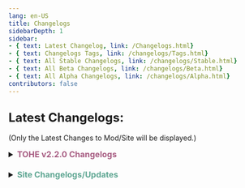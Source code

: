```yaml
---
lang: en-US
title: Changelogs
sidebarDepth: 1
sidebar:
- { text: Latest Changelog, link: /Changelogs.html}
- { text: Changelogs Tags, link: /changelogs/Tags.html}
- { text: All Stable Changelogs, link: /changelogs/Stable.html}
- { text: All Beta Changelogs, link: /changelogs/Beta.html}
- { text: All Alpha Changelogs, link: /changelogs/Alpha.html}
contributors: false
---
```


## <font size=5em><b>Latest Changelogs:</b></font><br>
(Only the Latest Changes to Mod/Site will be displayed.)

<font size=3em>
<details>
<summary><b><font color=#a65a80>TOHE v2.2.0 Changelogs</font></b></summary>

<b><font color=#cf4e8f>v0.0.0 Stable Release</font></b>
Doesn't matter mod broke ill update this when the anticheat change fixes are implemented probably
</details>
<br>
<details>
<summary><b><font color=#5ea692>Site Changelogs/Updates</font></b></summary>

* By [**Pyro**](https://sites.google.com/view/notpyro404)<br>
\+ <font color=green><b>NEW</b></font>: [Guide to TOHE!](/Guide.html)<br>
\+ <font color=green><b>NEW</b></font>: Installation (FAQ) + Customization (Resources) are now covered in the brand new Guide to TOHE!<br>
\+ <font color=green><b>NEW</b></font>: [Presets](/usc/Presets.html) and [Translations](/usc/Translations.html) have moved from Resources to their own [User Submitted Content](/USC.html) category (USC)<br>
\+ <font color=green><b>NEW</b></font>: [Troubleshooting](/Troubleshooting.html) Page (Separated from FAQ)<br>
\+ <font color=green><b>NEW</b></font>: Overhauled [Mod Settings](/options/Settings/Mod.html) (Gamemodes are now dropdown menus + their settings, rather than a big text mess.)<br>
\+ <font color=green><b>NEW</b></font>: Secondary Roles/Hidden Roles are now under Secondary folders. Secondary is for roles that only appear if one role is enabled. (You can't see Famine without Baker, or Evil Mini without Mini) Hidden Roles technically fall under that ruling. (You can't see Bard without Arrogance, or Requiter without Knight)<br>
\+ <font color=green><b>NEW</b></font>: SO MUCH MORE that I can't remember because it's like 2 in the morning!<br>
= <font color=#ece218><b>NOTICE</b></font>: If there are any other issues, or you simply have feedback, open a forum in `#website-feedback`! Thank you!<br>
</details>
</font>